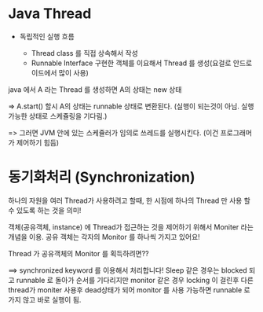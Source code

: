 # Java Thread

- 독립적인 실행 흐름

  - Thread class 를 직접 상속해서 작성
  - Runnable Interface 구현한 객체를 이요해서 Thread 를 생성(요걸로 안드로이드에서 많이 사용)

  





java 에서 A 라는 Thread 를 생성하면 A의 상태는 new 상태

=> A.start() 할시 A의 상태는 runnable 상태로 변환된다. (실행이 되는것이 아님. 실행 가능한 상태로 스케쥴링을 기다림.)

=> 그러면 JVM 안에 있는 스케쥴러가 임의로 쓰레드를 실행시킨다. (이건 프로그래머가 제어하기 힘듬)



# 동기화처리 (Synchronization)

하나의 자원을 여러 Thread가 사용하려고 할때, 한 시점에 하나의 Thread 만 사용 할 수 있도록 하는 것을 의미!

객체(공유객체, instance) 에 Thread가 접근하는 것을 제어하기 위해서 Moniter 라는 개념을 이용. 공유 객체는 각자의 Monitor 를 하나씩 가지고 있어요!

Thread 가 공유객체의 Monitor 를 획득하려면??

==> synchronized keyword 를 이용해서 처리합니다!  Sleep 같은 경우는 blocked 되고 runnable 로 돌아가 순서를 기다리지만 monitor 같은 경우 locking 이 걸린후 다른 thread가 moniter 사용후 dead상태가 되어 monitor 를 사용 가능하면 runnable 로 가지 않고 바로 실행이 됨.